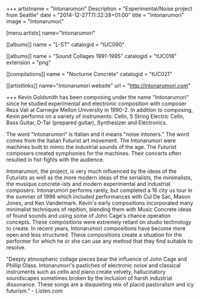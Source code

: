 +++
artistname = "Intonarumori"
Description = "Experimental/Noise project from Seattle"
date = "2014-12-27T11:32:28+01:00"
title = "Intonarumori"
image = "Intonarumori"

[menu.artists]
	name="Intonarumori"

[[albums]]
	name = "L-ST"
	catalogid = "tUC090"

[[albums]]
	name = "Sound Collages 1991-1995"
	catalogid = "tUC018"
	extension = "png"

[[compilations]]
	name = "Nocturne Concrète"
	catalogid = "tUC021"

[[artistlinks]]
	name="Intonarumori website"
	url = "http://intonarumori.com"
	
+++
Kevin Goldsmith has been composing under the name "Intonarumori" since he studied experimental and electronic composition with composer Reza Vali at Carnegie Mellon University in 1990-2. In addition to composing, Kevin performs on a variety of instruments: Cello, 5 String Electric Cello, Bass Guitar, D-Tar (prepared guitar), Synthesizer and Electronics.

The word "Intonarumori" is Italian and it means "noise intoners." The word comes from the Italian Futurist art movement. The Intonarumori were machines built to mimic the industrial sounds of the age. The Futurist composers created symphonies for the machines. Their concerts often resulted in fist-fights with the audience.

Intonarumori, the project, is very much influenced by the ideas of the Futurists as well as the more modern ideas of the serialists, the minimalists, the musique concrete-ists and modern experimental and industrial composers. Intonarumori performs rarely, but completed a 16 city us tour in the summer of 1998 which included performances with Cul De Sac, Mason Jones, and Ken Vandermark. Kevin's early compositions incorporated many minimalist techniques of repition, blending them with Music Concrete ideas of found sounds and using some of John Cage's chance operation concepts. These compositions were extremely reliant on studio technology to create. In recent years, Intonarumori compositions have become more open and less structured. These compositions create a situation for the performer for which he or she can use any method that they find suitable to resolve.

"Deeply atmospheric collage pieces bear the influence of John Cage and Phillip Glass. Intonarumori's pastiches of electronic noise and classical instruments such as cello and piano create velvety, hallucinatory soundscapes sometimes broken by the inclusion of harsh industrial dissonance. These songs are a disquieting mix of placid pastoralism and icy futurism." - Listen.com